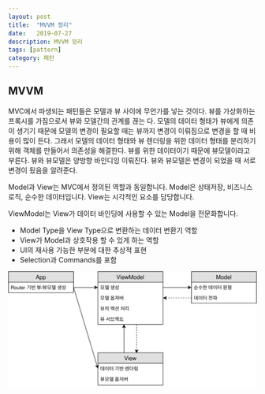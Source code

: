 ```yaml
---
layout: post
title:  "MVVM 정리"
date:   2019-07-27
description: MVVM 정리
tags: [pattern]
category: 패턴
---
```


## MVVM
MVC에서 파생되는 패턴들은 모델과 뷰 사이에 무언가를 넣는 것이다. 뷰를 가상화하는 프록시를 가짐으로서 뷰와 모델간의 관계를 끊는 다. 모델의 데이터 형태가 뷰에게 의존이 생기기 때문에 모델의 변경이 필요할 때는 뷰까지 변경이 이뤄짐으로 변경을 할 때 비용이 많이 든다. 그래서 모델의 데이터 형태와 뷰 렌더링을 위한 데이터 형태를 분리하기 위해 객체를 만들어서 의존성을 해결한다. 뷰를 위한 데이터이기 때문에 뷰모델이라고 부른다. 뷰와 뷰모델은 양방향 바인디잉 이뤄진다. 뷰와 뷰모델은 변경이 되었을 때 서로 변경이 됬음을 알려준다.

Model과 View는 MVC에서 정의된 역할과 동일합니다. Model은 상태저장, 비즈니스 로직, 순수한 데이터입니다. View는 시각적인 요소를 담당합니다.

ViewModel는 View가 데이터 바인딩에 사용할 수 있는 Model을 전문화합니다.
- Model Type을 View Type으로 변환하는 데이터 변환기 역할
- View가 Model과 상호작용 할 수 있게 하는 역할
- UI의 재사용 가능한 부분에 대한 추상적 표현
- Selection과 Commands를 포함

![](../img/pattern/mvvm.svg)
